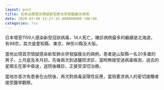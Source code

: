 ```yaml
---
layout: post
title: 日本出現首宗懷疑新型肺炎併發腦膜炎病例
date: 2020-03-08 15:27:15.000000000 +08:00
categories: rss
---
```


日本增至1159人感染新型冠狀病毒，14人死亡，確診病例最多的繼續是北海道，有98宗，其次是愛知縣、東京、神奈川縣及大阪。

當地出現首宗懷疑感染新型肺炎併發腦膜炎的病例，患者是山梨縣一名20多歲的男子，上月底及本月初，先後兩次到過醫院求診，當時無接受過病毒檢測，過去的星期五在家中昏迷，送院後確診，正接受深切治療。

當地亦首次有患者在出院後，再次對病毒呈陽性反應，當局要求病人的密切接觸者接受醫學觀察。
